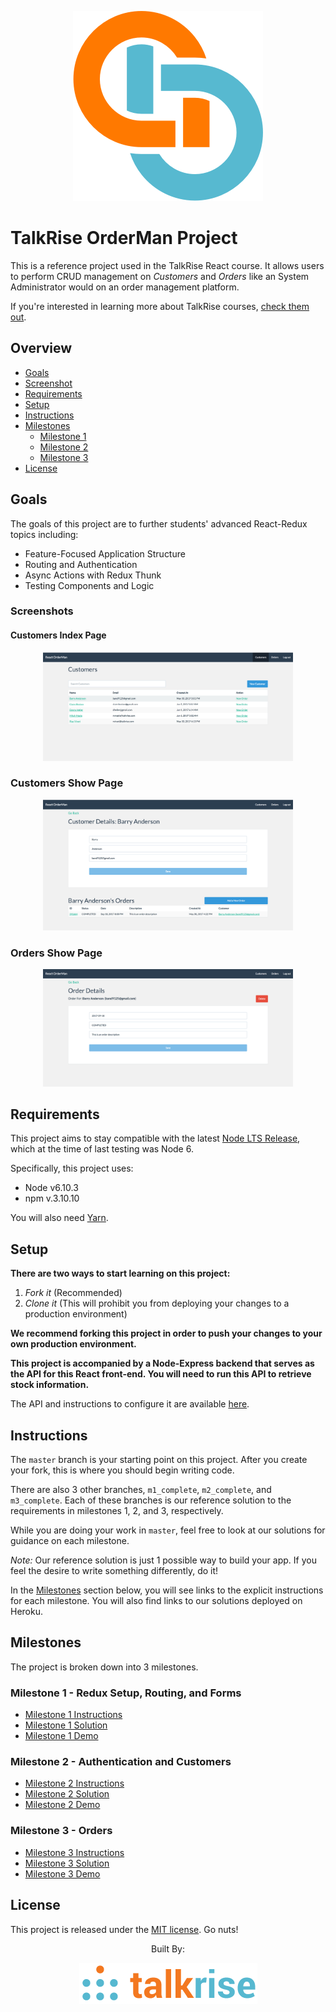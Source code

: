<p align="center">
  <img src="./logo/logo_index.png">
</p>

# TalkRise OrderMan Project
This is a reference project used in the TalkRise React course. It allows users to perform CRUD management on *Customers* and *Orders* like an System Administrator would on an order management platform.

If you're interested in learning more about TalkRise courses, [check them out](https://www.talkrise.com).

## Overview

* [Goals](#goals)
* [Screenshot](#screenshot)
* [Requirements](#requirements)
* [Setup](#setup)
* [Instructions](#instructions)
* [Milestones](#milestones)
  * [Milestone 1](#milestone-1---react-components)
  * [Milestone 2](#milestone-2---react-routing)
  * [Milestone 3](#milestone-3---redux-and-forms)
* [License](#license)

## Goals

The goals of this project are to further students' advanced React-Redux topics including:

* Feature-Focused Application Structure
* Routing and Authentication
* Async Actions with Redux Thunk
* Testing Components and Logic

### Screenshots

#### Customers Index Page

 <p align="center">
   <kbd> 
     <img src="./logo/m3_complete_customer.png" width=400 />
   </kbd>
 </p>
 
### Customers Show Page

  <p align="center">
     <kbd> 
       <img src="./logo/m3_complete_customer_details.png" width=400 />
     </kbd>
   </p>

### Orders Show Page

<p align="center">
   <kbd> 
     <img src="./logo/m3_complete_order_details.png" width=400 />
   </kbd>
 </p>

## Requirements

This project aims to stay compatible with the latest
[Node LTS Release](https://github.com/nodejs/LTS), which at the time of last testing was Node 6.

Specifically, this project uses:

* Node v6.10.3
* npm v.3.10.10

You will also need [Yarn](https://yarnpkg.com/en/).

## Setup

**There are two ways to start learning on this project:**

1. *Fork it* (Recommended)
2. *Clone it* (This will prohibit you from deploying your changes to a production environment)

**We recommend forking this project in order to push your changes to your own production environment.**

**This project is accompanied by a Node-Express backend that serves as the API for this React front-end. You will need to run this API to retrieve stock information.**

The API and instructions to configure it are available [here](https://github.com/TalkRise/React_OrderMan_API).

## Instructions

The `master` branch is your starting point on this project. After you create your fork, this is where you should begin writing code.

There are also 3 other branches, `m1_complete`, `m2_complete`, and `m3_complete`. Each of these branches is our reference solution to the requirements in milestones 1, 2, and 3, respectively.

While you are doing your work in `master`, feel free to look at our solutions for guidance on each milestone.

*Note:* Our reference solution is just 1 possible way to build your app. If you feel the desire to write something differently, do it!

In the [Milestones](#milestones) section below, you will see links to the explicit instructions for each milestone. You will also find links to our solutions deployed on Heroku.

## Milestones
The project is broken down into 3 milestones.

### Milestone 1 - Redux Setup, Routing, and Forms

* [Milestone 1 Instructions](https://github.com/TalkRise/React_OrderMan_Client/blob/master/docs/m1_instructions.md)
* [Milestone 1 Solution](https://github.com/TalkRise/React_OrderMan_Client/tree/m1_complete)
* [Milestone 1 Demo](https://react-orderman-client-m1.herokuapp.com/#/)


### Milestone 2 - Authentication and Customers

* [Milestone 2 Instructions](https://github.com/TalkRise/React_OrderMan_Client/blob/master/docs/m2_instructions.md)
* [Milestone 2 Solution](https://github.com/TalkRise/React_OrderMan_Client/tree/m2_complete)
* [Milestone 2 Demo](https://react-orderman-client-m2.herokuapp.com/#/)


### Milestone 3 - Orders

* [Milestone 3 Instructions](https://github.com/TalkRise/React_OrderMan_Client/blob/master/docs/m3_instructions.md)
* [Milestone 3 Solution](https://github.com/TalkRise/React_OrderMan_Client/tree/m3_complete)
* [Milestone 3 Demo](https://react-orderman-client-m3.herokuapp.com/#/)

## License
This project is released under the [MIT license](MIT-LICENSE). Go nuts!

 <p align="center">Built By:</p>
 <p align="center">
   <img src="./logo/tr_index.png">
 </p>
